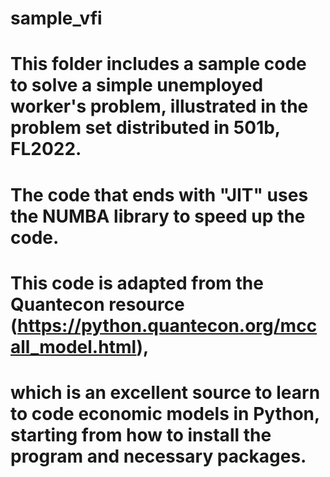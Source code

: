 # sample_vfi
# This folder includes a sample code to solve a simple unemployed worker's problem, illustrated in the problem set distributed in 501b, FL2022. 
# 
# The code that ends with "JIT" uses the NUMBA library to speed up the code. 
# This code is adapted from the Quantecon resource (https://python.quantecon.org/mccall_model.html),
# which is an excellent source to learn to code economic models in Python, starting from how to install the program and necessary packages.
